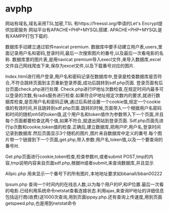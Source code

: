 # avphp
网站有域名,域名采用TSL加密,TSL 有https://freessl.org/申请的Let's Encrypt提供加密服务
网站平台有APACHE+PHP+MYSQL搭建.
APACHE+PHP+MYSQL是有XAMPP打包下载的.

数据库手动建立通过软件navicat premium.
数据库中要手动建立用户表,users,里面记录用户名和密码,登录时间,最后一次搜索图片的番号,以及最后一次看电影的名称.
数据库里的图片表,是用navicat premium导入execl文件,来导入数据库,excel文件自己网线爬虫下来,保存为excel文件,以及下载番号对应的图片.

Index.html进行用户登录,用户名和密码记录在数据库中,登录是检查数据库是否符合,不符合跳转页面到主页重新登录界面,成功后跳转到sdf.php页面. 登录页面有后台页面check.php进行处理. Check.php进行IP地址次数检查,在规定时间内最多可以登录的次数,有radis服务进行检查.如果符合IP地址规定次数内的要求,就进行数据库检查,是否用户名和密码正确,通过后系统设置一个cookie值,规定一个cookie值的有效时间,并且跳转到sdf.php页面.跳转的时候,页面带入一个根据用户名密码和时间的随机mh5的token值,这个用户名和token值作为参数带入下一个页面,并且每个页面都要检查这两个值,如果不符合,就退出网站到登录页面.
Sdf.php页面先进行ip次数和cookie,token值的检查.正确后,建立数据库,把用户IP,用户名,登录时间记录到数据库.然后页面显示3个随机的图片,图片来自数据库中定义的番号.每个图片带一个链接到下一个页面,get.php,带入参数:用户名,token值,以及一个要查询的番号itt.

Get.php页面进行cookie,token检查,检查参数itt,或者submit POST,tmp的内容,tmp说明内容来自页面sdf.php,根据itt或者submit,来查询数据库,并且显示

Allpic.php 用来显示一个番号下的所有图片,本地地址要求如bbanall/bban00222

Ipsum.php 查询一个时间内的在线总人数,以为每个用户的IP,和IP位置.最后一次看的电影.已经利用系统命令netstat查看连接状态.利用ajax,来查询IP地址的详细信息包括运行商(收费)送1000次查询,用到页面ippay.php.还有查询上传速度,用到页面getspeed.php,也是用到netstat命令




